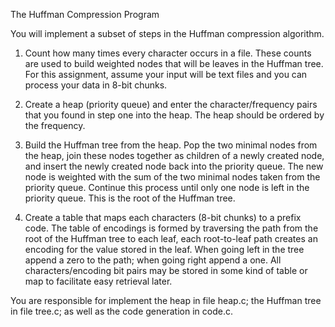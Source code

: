 The Huffman Compression Program

You will implement a subset of steps in the Huffman compression algorithm.  

1. Count how many times every character occurs in a file. These counts are used to build weighted nodes that will be leaves in the Huffman tree. For this assignment, assume your input will be text files and you can process your data in 8-bit chunks. 

2. Create a heap (priority queue) and enter the character/frequency pairs that you found in step one into the heap. The heap should be ordered by the frequency.

3. Build the Huffman tree from the heap. Pop the two minimal nodes from the heap, join these nodes together as children of a newly created node, and insert the newly created node back into the priority queue. The new node is weighted with the sum of the two minimal nodes taken from the priority queue. Continue this process until only one node is left in the priority queue. This is the root of the Huffman tree.

4. Create a table that maps each characters (8-bit chunks) to a prefix code. The table of encodings is formed by traversing the path from the root of the Huffman tree to each leaf, each root-to-leaf path creates an encoding for the value stored in the leaf. When going left in the tree append a zero to the path; when going right append a one. All characters/encoding bit pairs may be stored in some kind of table or map to facilitate easy retrieval later.

You are responsible for implement the heap in file heap.c; the Huffman tree in file tree.c; as well as the code generation in code.c. 
